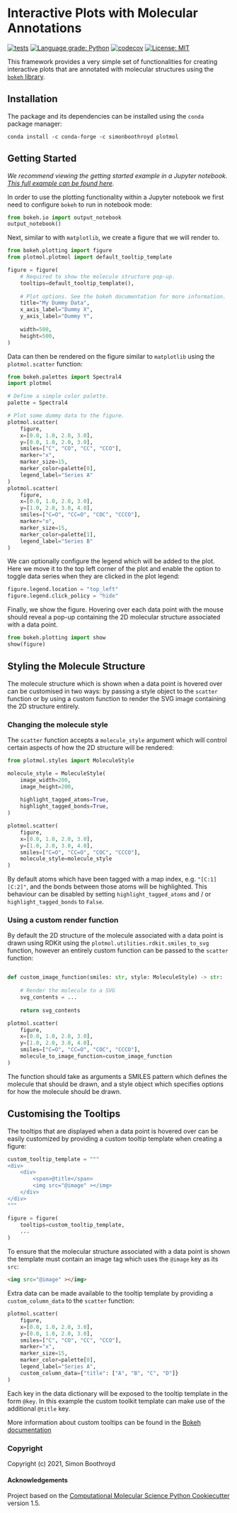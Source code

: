 # Interactive Plots with Molecular Annotations

[![tests](https://github.com/SimonBoothroyd/plotmol/workflows/CI/badge.svg?branch=main)](https://github.com/SimonBoothroyd/plotmol/actions?query=workflow%3ACI)
[![Language grade: Python](https://img.shields.io/lgtm/grade/python/g/SimonBoothroyd/plotmol.svg?logo=lgtm&logoWidth=18)](https://lgtm.com/projects/g/SimonBoothroyd/plotmol/context:python)
[![codecov](https://codecov.io/gh/SimonBoothroyd/plotmol/branch/main/graph/badge.svg?token=Aa8STE8WBZ)](https://codecov.io/gh/SimonBoothroyd/plotmol)
[![License: MIT](https://img.shields.io/badge/License-MIT-yellow.svg)](https://opensource.org/licenses/MIT)

This framework provides a very simple set of functionalities for creating interactive plots that are annotated with 
molecular structures using the [`bokeh` library](https://docs.bokeh.org/en/latest/index.html).

## Installation

The package and its dependencies can be installed using the `conda` package manager:

```shell
conda install -c conda-forge -c simonboothroyd plotmol
```

## Getting Started

*We recommend viewing the getting started example in a Jupyter notebook. [This full example can be found here](
https://github.com/SimonBoothroyd/plotmol/blob/main/examples/scatter-plot.ipynb)*. 

In order to use the plotting functionality within a Jupyter notebook we first need to configure `bokeh` to run in 
notebook mode:

```python
from bokeh.io import output_notebook
output_notebook()
```

Next, similar to with `matplotlib`, we create a figure that we will render to.

```python
from bokeh.plotting import figure
from plotmol.plotmol import default_tooltip_template

figure = figure(
    # Required to show the molecule structure pop-up.
    tooltips=default_tooltip_template(),
    
    # Plot options. See the bokeh documentation for more information.
    title="My Dummy Data",
    x_axis_label="Dummy X",
    y_axis_label="Dummy Y",
    
    width=500,
    height=500,
)
```

Data can then be rendered on the figure similar to `matplotlib` using the `plotmol.scatter` function:

```python
from bokeh.palettes import Spectral4
import plotmol

# Define a simple color palette.
palette = Spectral4

# Plot some dummy data to the figure.
plotmol.scatter(
    figure,
    x=[0.0, 1.0, 2.0, 3.0],
    y=[0.0, 1.0, 2.0, 3.0],
    smiles=["C", "CO", "CC", "CCO"],
    marker="x",
    marker_size=15,
    marker_color=palette[0],
    legend_label="Series A"
)
plotmol.scatter(
    figure,
    x=[0.0, 1.0, 2.0, 3.0],
    y=[1.0, 2.0, 3.0, 4.0],
    smiles=["C=O", "CC=O", "COC", "CCCO"],
    marker="o",
    marker_size=15,
    marker_color=palette[1],
    legend_label="Series B"
)
```

We can optionally configure the legend which will be added to the plot. Here we move it to the top left corner
of the plot and enable the option to toggle data series when they are clicked in the plot legend:

```python
figure.legend.location = "top_left"
figure.legend.click_policy = "hide"
```

Finally, we show the figure. Hovering over each data point with the mouse should reveal a pop-up containing the 
2D molecular structure associated with a data point. 

```python
from bokeh.plotting import show
show(figure)
```

## Styling the Molecule Structure

The molecule structure which is shown when a data point is hovered over can be customised in two ways: by passing a
style object to the `scatter` function or by using a custom function to render the SVG image containing the 2D 
structure entirely.

### Changing the molecule style

The `scatter` function accepts a `molecule_style` argument which will control certain aspects of how the 2D
structure will be rendered:

```python
from plotmol.styles import MoleculeStyle

molecule_style = MoleculeStyle(
    image_width=200,
    image_height=200,
    
    highlight_tagged_atoms=True,
    highlight_tagged_bonds=True,
)

plotmol.scatter(
    figure,
    x=[0.0, 1.0, 2.0, 3.0],
    y=[1.0, 2.0, 3.0, 4.0],
    smiles=["C=O", "CC=O", "COC", "CCCO"],
    molecule_style=molecule_style
)
```

By default atoms which have been tagged with a map index, e.g. `"[C:1][C:2]"`, and the bonds between those atoms will
be highlighted. This behaviour can be disabled by setting `highlight_tagged_atoms` and / or `highlight_tagged_bonds`
to `False`.

### Using a custom render function

By default the 2D structure of the molecule associated with a data point is drawn using RDKit using the 
``plotmol.utilities.rdkit.smiles_to_svg`` function, however an entirely custom function can be passed to
the `scatter` function:

```python

def custom_image_function(smiles: str, style: MoleculeStyle) -> str:
    
    # Render the molecule to a SVG
    svg_contents = ...
    
    return svg_contents

plotmol.scatter(
    figure,
    x=[0.0, 1.0, 2.0, 3.0],
    y=[1.0, 2.0, 3.0, 4.0],
    smiles=["C=O", "CC=O", "COC", "CCCO"],
    molecule_to_image_function=custom_image_function
)

```

The function should take as arguments a SMILES pattern which defines the molecule that should be drawn, and a style
object which specifies options for how the molecule should be drawn.

## Customising the Tooltips

The tooltips that are displayed when a data point is hovered over can be easily customized by providing a custom 
tooltip template when creating a figure:

```python
custom_tooltip_template = """
<div>
    <div>
        <span>@title</span>
        <img src="@image" ></img>
    </div>
</div>
"""

figure = figure(
    tooltips=custom_tooltip_template,
    ...
)
```

To ensure that the molecular structure associated with a data point is shown the template must contain an image tag
which uses the `@image` key as its `src`:

```html
<img src="@image" ></img>
```

Extra data can be made available to the tooltip template by providing a ``custom_column_data`` to the ``scatter`` 
function:

```python
plotmol.scatter(
    figure,
    x=[0.0, 1.0, 2.0, 3.0],
    y=[0.0, 1.0, 2.0, 3.0],
    smiles=["C", "CO", "CC", "CCO"],
    marker="x",
    marker_size=15,
    marker_color=palette[0],
    legend_label="Series A",
    custom_column_data={"title": ["A", "B", "C", "D"]}
)
```

Each key in the data dictionary will be exposed to the tooltip template in the form `@key`. In this example the custom 
toolkit template can make use of the additional `@title` key. 

More information about custom tooltips can be found in the [Bokeh documentation](https://docs.bokeh.org/en/latest/docs/user_guide/tools.html#custom-tooltip)

### Copyright

Copyright (c) 2021, Simon Boothroyd

#### Acknowledgements
 
Project based on the 
[Computational Molecular Science Python Cookiecutter](https://github.com/molssi/cookiecutter-cms) version 1.5.
